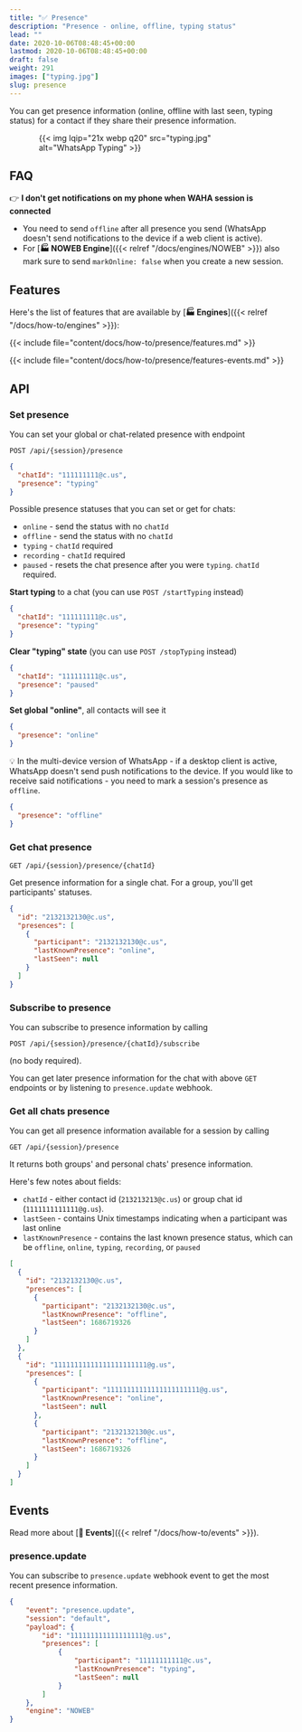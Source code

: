 ```yaml
---
title: "✅ Presence"
description: "Presence - online, offline, typing status"
lead: ""
date: 2020-10-06T08:48:45+00:00
lastmod: 2020-10-06T08:48:45+00:00
draft: false
weight: 291
images: ["typing.jpg"]
slug: presence
---
```


You can get presence information (online, offline with last seen, typing status) for a contact if they share their
presence information.

<div style="width: 400px; max-width: 100%; margin: 0 auto;">
{{< img lqip="21x webp q20" src="typing.jpg" alt="WhatsApp Typing" >}}
</div>


## FAQ
👉 **I don't get notifications on my phone when WAHA session is connected**
- You need to send `offline` after all presence you send (WhatsApp doesn't send notifications to the device if a web client is active).
- For [**🏭 NOWEB Engine**]({{< relref "/docs/engines/NOWEB" >}}) also mark sure to send `markOnline: false` 
when you create a new session.

## Features

Here's the list of features that are available by [**🏭 Engines**]({{< relref "/docs/how-to/engines" >}}):

{{< include file="content/docs/how-to/presence/features.md" >}}

{{< include file="content/docs/how-to/presence/features-events.md" >}}

## API

### Set presence
You can set your global or chat-related presence with endpoint

```http request
POST /api/{session}/presence
```

```json { title="Body" }
{
  "chatId": "111111111@c.us",
  "presence": "typing"
}
```

Possible presence statuses that you can set or get for chats:
- `online` - send the status with no `chatId`
- `offline` - send the status with no `chatId`
- `typing` - `chatId` required
- `recording` - `chatId` required
- `paused` - resets the chat presence after you were `typing`. `chatId` required.

**Start typing** to a chat (you can use `POST /startTyping` instead)

```json { title="Body" }
{
  "chatId": "111111111@c.us",
  "presence": "typing"
}
```

**Clear "typing" state** (you can use `POST /stopTyping` instead)

```json { title="Body" }
{
  "chatId": "111111111@c.us",
  "presence": "paused"
}
```

**Set global "online"**, all contacts will see it

```json { title="Body" }
{
  "presence": "online"
}
```

💡 In the multi-device version of WhatsApp - if a desktop client is active, WhatsApp doesn't send push notifications
to the device.
If you would like to receive said notifications - you need to mark a session's presence as `offline`.

```json { title="Body" }
{
  "presence": "offline"
}
```

### Get chat presence

```http request
GET /api/{session}/presence/{chatId}
```

Get presence information for a single chat. For a group, you'll get participants' statuses.

```json {title="Response"}
{
  "id": "2132132130@c.us",
  "presences": [
    {
      "participant": "2132132130@c.us",
      "lastKnownPresence": "online",
      "lastSeen": null
    }
  ]
}
```

### Subscribe to presence

You can subscribe to presence information by calling
```http request
POST /api/{session}/presence/{chatId}/subscribe
```

(no body required).

You can get later presence information for the chat with above `GET` endpoints or by listening to `presence.update`
webhook.

### Get all chats presence

You can get all presence information available for a session by calling

```http request
GET /api/{session}/presence
```

It returns both groups' and personal chats' presence information.

Here's few notes about fields:
- `chatId` - either contact id (`213213213@c.us`) or group chat id (`1111111111111@g.us`).
- `lastSeen` - contains Unix timestamps indicating when a participant was last online
- `lastKnownPresence` - contains the last known presence status, which can be
  `offline`, `online`, `typing`, `recording`, or `paused`

```json {title="Response"}
[
  {
    "id": "2132132130@c.us",
    "presences": [
      {
        "participant": "2132132130@c.us",
        "lastKnownPresence": "offline",
        "lastSeen": 1686719326
      }
    ]
  },
  {
    "id": "11111111111111111111111@g.us",
    "presences": [
      {
        "participant": "11111111111111111111111@g.us",
        "lastKnownPresence": "online",
        "lastSeen": null
      },
      {
        "participant": "2132132130@c.us",
        "lastKnownPresence": "offline",
        "lastSeen": 1686719326
      }
    ]
  }
]
```


## Events
Read more about
[**🔄 Events**]({{< relref "/docs/how-to/events" >}}).

### presence.update

You can subscribe to `presence.update` webhook event to get the most recent presence information.

```json { title="presence.update" }
{
    "event": "presence.update",
    "session": "default",
    "payload": {
        "id": "111111111111111111@g.us",
        "presences": [
            {
                "participant": "11111111111@c.us",
                "lastKnownPresence": "typing",
                "lastSeen": null
            }
        ]
    },
    "engine": "NOWEB"
}
```
